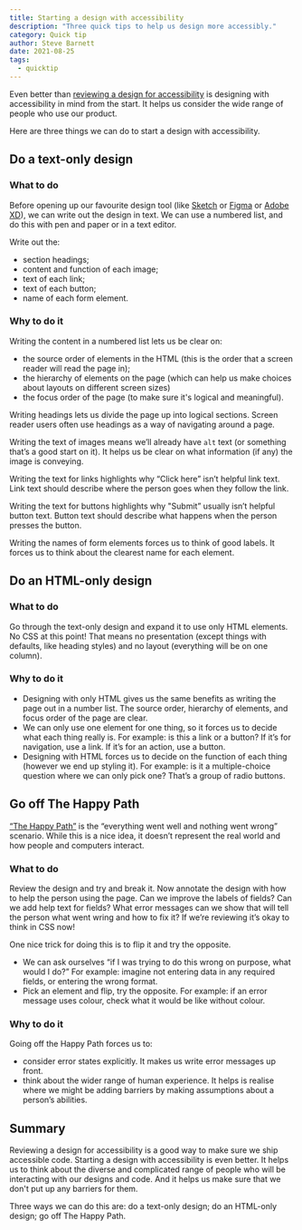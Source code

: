 ```yaml
---
title: Starting a design with accessibility
description: "Three quick tips to help us design more accessibly."
category: Quick tip
author: Steve Barnett
date: 2021-08-25
tags:
  - quicktip
---
```


Even better than [reviewing a design for accessibility](https://www.a11yproject.com/posts/2021-08-14-reviewing-a-design-for-accessibility/) is designing with accessibility in mind from the start. It helps us consider the wide range of people who use our product.

Here are three things we can do to start a design with accessibility.

## Do a text-only design

### What to do

Before opening up our favourite design tool (like [Sketch](https://www.sketch.com/) or [Figma](https://www.figma.com/) or [Adobe XD](https://www.adobe.com/products/xd.html)), we can write out the design in text. We can use a numbered list, and do this with pen and paper or in a text editor. 

Write out the:

- section headings; 
- content and function of each image;
- text of each link;
- text of each button;
- name of each form element.

### Why to do it

Writing the content in a numbered list lets us be clear on:

- the source order of elements in the HTML (this is the order that a screen reader will read the page in);
- the hierarchy of elements on the page (which can help us make choices about layouts on different screen sizes)
- the focus order of the page (to make sure it's logical and meaningful).

Writing headings lets us divide the page up into logical sections. Screen reader users often use headings as a way of navigating around a page.

Writing the text of images means we’ll already have `alt` text (or something that’s a good start on it). It helps us be clear on what information (if any) the image is conveying.

Writing the text for links highlights why “Click here” isn’t helpful link text. Link text should describe where the person goes when they follow the link.

Writing the text for buttons highlights why "Submit” usually isn’t helpful button text. Button text should describe what happens when the person presses the button.

Writing the names of form elements forces us to think of good labels. It forces us to think about the clearest name for each element.

## Do an HTML-only design

### What to do

Go through the text-only design and expand it to use only HTML elements. No CSS at this point! That means no presentation (except things with defaults, like heading styles) and no layout (everything will be on one column).

### Why to do it

- Designing with only HTML gives us the same benefits as writing the page out in a number list. The source order, hierarchy of elements, and focus order of the page are clear.
- We can only use one element for one thing, so it forces us to decide what each thing really is. For example: is this a link or a button? If it’s for navigation, use a link. If it’s for an action, use a button.
- Designing with HTML forces us to decide on the function of each thing (however we end up styling it). For example: is it a multiple-choice question where we can only pick one? That’s a group of radio buttons.

## Go off The Happy Path

[“The Happy Path”](https://en.wikipedia.org/wiki/Happy_path) is the “everything went well and nothing went wrong” scenario. While this is a nice idea, it doesn’t represent the real world and how people and computers interact.

### What to do

Review the design and try and break it. Now annotate the design with how to help the person using the page. Can we improve the labels of fields? Can we add help text for fields? What error messages can we show that will tell the person what went wring and how to fix it? If we’re reviewing it’s okay to think in CSS now! 

One nice trick for doing this is to flip it and try the opposite.

- We can ask ourselves “if I was trying to do this wrong on purpose, what would I do?” For example: imagine not entering data in any required fields, or entering the wrong format.
- Pick an element and flip, try the opposite. For example: if an error message uses colour, check what it would be like without colour.

### Why to do it

Going off the Happy Path forces us to:

- consider error states explicitly. It makes us write error messages up front.
- think about the wider range of human experience. It helps is realise where we might be adding barriers by making assumptions about a person’s abilities.

## Summary

Reviewing a design for accessibility is a good way to make sure we ship accessible code. Starting a design with accessibility is even better. It helps us to think about the diverse and complicated range of people who will be interacting with our designs and code. And it helps us make sure that we don't put up any barriers for them.

Three ways we can do this are: do a text-only design; do an HTML-only design; go off The Happy Path.
